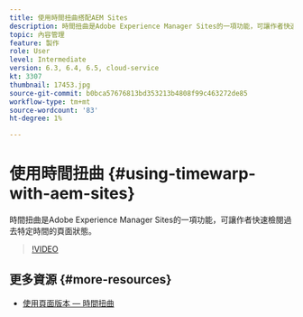 ```yaml
---
title: 使用時間扭曲搭配AEM Sites
description: 時間扭曲是Adobe Experience Manager Sites的一項功能，可讓作者快速檢閱過去特定時間的頁面狀態。
topic: 內容管理
feature: 製作
role: User
level: Intermediate
version: 6.3, 6.4, 6.5, cloud-service
kt: 3307
thumbnail: 17453.jpg
source-git-commit: b0bca57676813bd353213b4808f99c463272de85
workflow-type: tm+mt
source-wordcount: '83'
ht-degree: 1%

---
```



# 使用時間扭曲 {#using-timewarp-with-aem-sites}

時間扭曲是Adobe Experience Manager Sites的一項功能，可讓作者快速檢閱過去特定時間的頁面狀態。

>[!VIDEO](https://video.tv.adobe.com/v/17453/?quality=12&learn=on)

## 更多資源 {#more-resources}

* [使用頁面版本 — 時間扭曲](https://experienceleague.adobe.com/docs/experience-manager-cloud-service/sites/authoring/features/page-versions.html)

